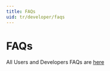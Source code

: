 ```yaml
---
title: FAQs
uid: tr/developer/faqs
---
```


# FAQs

All Users and Developers FAQs are [here](xref:en/user-guide/installing/faq)